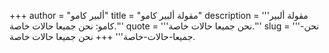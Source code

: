+++
author = "ألبير كامو"
title = "مقولة ألبير كامو"
description = '''مقولة ألبير كامو: نحن جميعا حالات خاصة.'''
quote = '''نحن جميعا حالات خاصة.'''
slug = '''نحن-جميعا-حالات-خاصة'''
+++
نحن جميعا حالات خاصة.
